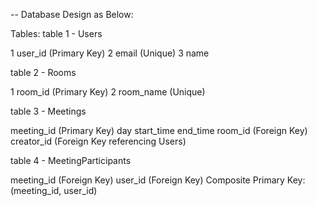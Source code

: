 -- Database Design as Below:

Tables:
table 1 - Users

1  user_id (Primary Key)
2  email (Unique)
3  name

table 2 - Rooms

1 room_id (Primary Key)
2 room_name (Unique)

table 3 - Meetings

meeting_id (Primary Key)
day
start_time
end_time
room_id (Foreign Key)
creator_id (Foreign Key referencing Users)

table 4 - MeetingParticipants

meeting_id (Foreign Key)
user_id (Foreign Key)
Composite Primary Key: (meeting_id, user_id)
